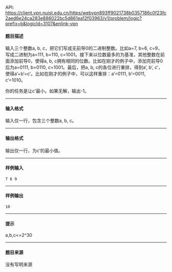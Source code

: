 API: https://client.vpn.nuist.edu.cn/https/webvpn893ff9021738b0357186c0f23fc2aed6e24ca283e886022bc5d861ea12f03963/v1/problem/logic?prefix=b&logicId=3107&enlink-vpn

#### 题目描述

输入三个整数a, b, c，把它们写成无前导0的二进制整数。比如a=7, b=6, c=9，写成二进制为a=111, b=110, c=1001。接下来以位数最多的为基准，其他整数在前面添加前导0，使得a, b, c拥有相同的位数。比如在刚才的例子中，添加完前导0后为a=0111, b=0110, c=1001。最后，把a, b, c的各位进行重排，得到a’, b’, c’，使得a’+b’=c’。比如在刚才的例子中，可以这样重排：a’=0111, b’=0011, c’=1010。

你的任务是让c’最小。如果无解，输出-1。

---

#### 输入格式

输入仅一行，包含三个整数a, b, c。

---

#### 输出格式

输出仅一行，为c’的最小值。

---

#### 样例输入
```
7 6 9
```

---

#### 样例输出
```
10
```

---

#### 提示

a,b,c<=2^30

---

#### 题目来源

没有写明来源